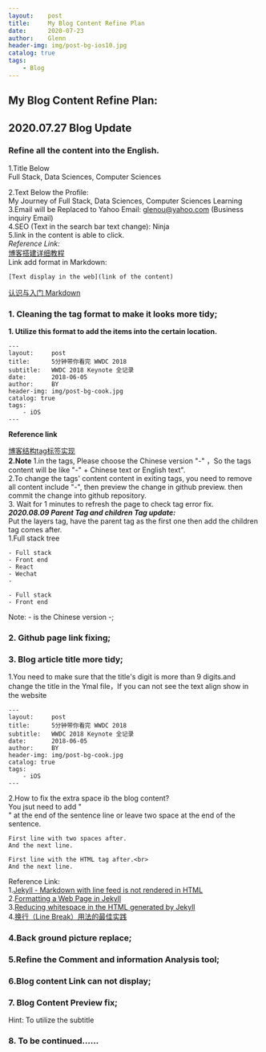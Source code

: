 ```yaml
---
layout:    post                    
title:     My Blog Content Refine Plan
date:      2020-07-23           
author:    Glenn                     
header-img: img/post-bg-ios10.jpg  
catalog: true                      
tags:                              
    - Blog
---
```


## My Blog Content Refine Plan:

## 2020.07.27 Blog Update
### Refine all the content into the English.

1.Title Below<br>
Full Stack, Data Sciences, Computer Sciences<br>

2.Text Below the Profile:<br>
My Journey of Full Stack, Data Sciences, Computer Sciences Learning<br>
3.Email will be Replaced to Yahoo Email: glenou@yahoo.com (Business inquiry Email)<br>
4.SEO (Text in the search bar text change): Ninja<br>
5.link in the content is able to click.<br>
*Reference Link:*  
[博客搭建详细教程](https://github.com/qiubaiying/qiubaiying.github.io/wiki/%E5%8D%9A%E5%AE%A2%E6%90%AD%E5%BB%BA%E8%AF%A6%E7%BB%86%E6%95%99%E7%A8%8B)  
Link add format in Markdown:  
```
[Text display in the web](link of the content)
```
[认识与入门 Markdown](https://sspai.com/post/25137)
### 1. Cleaning the tag format to make it looks more tidy;
**1. Utilize this format to add the items into the certain location.**
```
---
layout:     post
title:      5分钟带你看完 WWDC 2018
subtitle:   WWDC 2018 Keynote 全记录
date:       2018-06-05
author:     BY
header-img: img/post-bg-cook.jpg
catalog: true
tags:
    - iOS
---
```
**Reference link**

[博客结构tag标签实现](http://glennou.cn/2017/09/09/%E5%8D%9A%E5%AE%A2%E7%BB%93%E6%9E%84tag/)  
**2.Note** 
1.in the tags, Please choose the Chinese version "-" ，So the tags content will be like "-" + Chinese text or English text".  
2.To change the tags' content  content in exiting tags, you need to remove all content include "-", then preview the change in github preview. then commit the change into github repository.  
3. Wait for 1 minutes to refresh the page to check tag error fix.  
***2020.08.09 Parent Tag and children Tag update:***  
Put the layers tag, have the parent tag as the first one then add the children tag comes after.  
1.Full stack tree 
```
- Full stack
- Front end
- React
- Wechat 
- 
```
```
- Full stack
- Front end
```
Note: - is the Chinese version -;   
### 2. Github page link fixing;

### 3. Blog article title more tidy;

1.You need to make sure that the title's digit is more than 9 digits.and change the title in the Ymal file，If you can not see the text align show in the website
```
---
layout:     post
title:      5分钟带你看完 WWDC 2018
subtitle:   WWDC 2018 Keynote 全记录
date:       2018-06-05
author:     BY
header-img: img/post-bg-cook.jpg
catalog: true
tags:
    - iOS
---
```
2.How to fix the extra space ib the blog content?<br>
You jsut need to add "<br>" at the end of the sentence line or leave two space at the end of the sentence.  
```
First line with two spaces after.  
And the next line.

First line with the HTML tag after.<br>
And the next line.
```
Reference Link:   
1.[Jekyll - Markdown with line feed is not rendered in HTML](https://stackoverflow.com/questions/52762454/jekyll-markdown-with-line-feed-is-not-rendered-in-html)<br>
2.[Formatting a Web Page in Jekyll](http://tmblog.mwbinc.com/general/2016/09/03/fomatting-page-jekyll.html)<br>
3.[Reducing whitespace in the HTML generated by Jekyll](https://mathieubuisson.github.io/reducing-whitespace-jekyll-html/)<br>
4.[换行（Line Break）用法的最佳实践](https://www.markdown.xyz/basic-syntax/#line-breaks)

### 4.Back ground picture replace;

### 5.Refine the Comment and information Analysis tool;

### 6.Blog content Link can not display;

### 7. Blog Content Preview fix;
Hint: To utilize the subtitle

### 8. To be continued......
